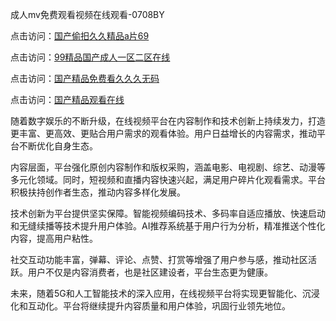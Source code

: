 成人mv免费观看视频在线观看-0708BY

点击访问：<a href="https://heiliaowzu4ur.pages.dev">国产偷抇久久精品a片69</a>

点击访问：<a href="https://heiliaoxqkkct.pages.dev">99精品国产成人一区二区在线</a>

点击访问：<a href="https://heiliaoow5kzm.pages.dev">国产精品免费看久久久无码</a>

点击访问：<a href="https://heiliaoga6s9v.pages.dev">国产精品观看在线</a>

随着数字娱乐的不断升级，在线视频平台在内容制作和技术创新上持续发力，打造更丰富、更高效、更贴合用户需求的观看体验。用户日益增长的内容需求，推动平台不断优化自身生态。

内容层面，平台强化原创内容制作和版权采购，涵盖电影、电视剧、综艺、动漫等多元化领域。同时，短视频和直播内容快速兴起，满足用户碎片化观看需求。平台积极扶持创作者生态，推动内容多样化发展。

技术创新为平台提供坚实保障。智能视频编码技术、多码率自适应播放、快速启动和无缝续播等技术提升用户体验。AI推荐系统基于用户行为分析，精准推送个性化内容，提高用户粘性。

社交互动功能丰富，弹幕、评论、点赞、打赏等增强了用户参与感，推动社区活跃。用户不仅是内容消费者，也是社区建设者，平台生态更为健康。

未来，随着5G和人工智能技术的深入应用，在线视频平台将实现更智能化、沉浸化和互动化。平台将继续提升内容质量和用户体验，巩固行业领先地位。

<span style="display:none;">[Canonical link]( https://github.com/yuey551215/792215 ）</span>
